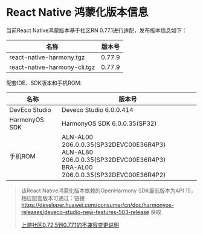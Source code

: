 # React Native 鸿蒙化版本信息

当前React Native鸿蒙版本基于社区RN 0.77.1进行适配，发布版本信息如下：

| 名称                          | 版本号                            |
| ----------------------------- | -------------------------------|
| react-native-harmony.tgz        | 0.77.9 |
| react-native-harmony-cli.tgz    | 0.77.9 |

配套IDE、SDK版本和手机ROM:

| 名称                          | 版本号                            |
| ----------------------------- | -------------------------------|
| DevEco Studio     | Deveco Studio 6.0.0.414 |
| HarmonyOS SDK     | HarmonyOS SDK 6.0.0.35(SP32) |
| 手机ROM           | ALN-AL00 206.0.0.35(SP32DEVC00E36R4P3) <br> ALN-AL80 206.0.0.35(SP32DEVC00E36R4P3) <br> BRA-AL00 206.0.0.35(SP32DEVC00E36R4P2) |

> 该React Native鸿蒙化版本依赖的OpenHarmony SDK最低版本为API 15，相应配套版本可通过：链接 https://developer.huawei.com/consumer/cn/doc/harmonyos-releases/deveco-studio-new-features-503-release 获取
>
> [上游社区0.72.5到0.77.1的不兼容变更说明](../上游社区非兼容变更.md)